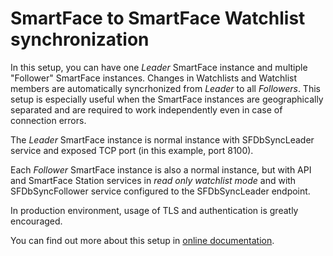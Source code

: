 # SmartFace to SmartFace Watchlist synchronization

In this setup, you can have one *Leader* SmartFace instance and multiple "Follower" SmartFace instances. 
Changes in Watchlists and Watchlist members are automatically syncrhonized from *Leader* to all 
*Followers*. This setup is especially useful when the SmartFace instances are geographically separated 
and are required to work independently even in case of connection errors.

The *Leader* SmartFace instance is normal instance with SFDbSyncLeader service and exposed TCP port (in 
this example, port 8100).

Each *Follower* SmartFace instance is also a normal instance, but with API and SmartFace Station services
in *read only watchlist mode* and with SFDbSyncFollower service configured to the SFDbSyncLeader endpoint.

In production environment, usage of TLS and authentication is greatly encouraged.

You can find out more about this setup in [online documentation](https://developers.innovatrics.com/smartface/docs/manuals/smartface-platform/watchlists/#watchlist-synchronization-between-smartface-instances).
